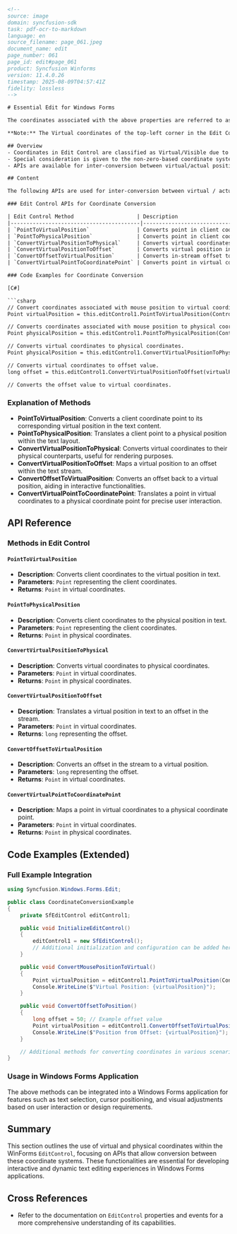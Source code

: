 ```html
<!-- 
source: image
domain: syncfusion-sdk
task: pdf-ocr-to-markdown
language: en
source_filename: page_061.jpeg
document_name: edit
page_number: 061
page_id: edit#page_061
product: Syncfusion Winforms
version: 11.4.0.26
timestamp: 2025-08-09T04:57:41Z
fidelity: lossless
-->

# Essential Edit for Windows Forms

The coordinates associated with the above properties are referred to as **Virtual (or Visible)**, because their values vary depending on factors that affect the state of the collapsible blocks, font size of the text, and so on.

**Note:** The Virtual coordinates of the top-left corner in the Edit Control is (1,1), and it is not a zero-based coordinates system.

## Overview
- Coordinates in Edit Control are classified as Virtual/Visible due to dynamic factors such as text state.
- Special consideration is given to the non-zero-based coordinate system starting at (1,1).
- APIs are available for inter-conversion between virtual/actual positions and offsets.

## Content

The following APIs are used for inter-conversion between virtual / actual positions and offsets.

### Edit Control APIs for Coordinate Conversion

| Edit Control Method                    | Description                                                                                   |
|-----------------------------------------|-----------------------------------------------------------------------------------------------|
| `PointToVirtualPosition`               | Converts point in client coordinates to the virtual position in text.                          |
| `PointToPhysicalPosition`              | Converts point in client coordinates to the physical position in text.                         |
| `ConvertVirtualPositionToPhysical`     | Converts virtual coordinates to physical coordinates.                                         |
| `ConvertVirtualPositionToOffset`       | Converts virtual position in text to the offset in stream.                                   |
| `ConvertOffsetToVirtualPosition`       | Converts in-stream offset to virtual coordinates.                                            |
| `ConvertVirtualPointToCoordinatePoint` | Converts point in virtual coordinates to coordinate point.                                    |

### Code Examples for Coordinate Conversion

[C#]

```csharp
// Convert coordinates associated with mouse position to virtual coordinates.
Point virtualPosition = this.editControl1.PointToVirtualPosition(Control.MousePosition);

// Converts coordinates associated with mouse position to physical coordinates.
Point physicalPosition = this.editControl1.PointToPhysicalPosition(Control.MousePosition);

// Converts virtual coordinates to physical coordinates.
Point physicalPosition = this.editControl1.ConvertVirtualPositionToPhysical(virtualPosition);

// Converts virtual coordinates to offset value.
long offset = this.editControl1.ConvertVirtualPositionToOffset(virtualPosition);

// Converts the offset value to virtual coordinates.
```

### Explanation of Methods

- **PointToVirtualPosition**: Converts a client coordinate point to its corresponding virtual position in the text content.
- **PointToPhysicalPosition**: Translates a client point to a physical position within the text layout.
- **ConvertVirtualPositionToPhysical**: Converts virtual coordinates to their physical counterparts, useful for rendering purposes.
- **ConvertVirtualPositionToOffset**: Maps a virtual position to an offset within the text stream.
- **ConvertOffsetToVirtualPosition**: Converts an offset back to a virtual position, aiding in interactive functionalities.
- **ConvertVirtualPointToCoordinatePoint**: Translates a point in virtual coordinates to a physical coordinate point for precise user interaction.

## API Reference

### Methods in Edit Control

#### `PointToVirtualPosition`
- **Description**: Converts client coordinates to the virtual position in text.
- **Parameters**: `Point` representing the client coordinates.
- **Returns**: `Point` in virtual coordinates.

#### `PointToPhysicalPosition`
- **Description**: Converts client coordinates to the physical position in text.
- **Parameters**: `Point` representing the client coordinates.
- **Returns**: `Point` in physical coordinates.

#### `ConvertVirtualPositionToPhysical`
- **Description**: Converts virtual coordinates to physical coordinates.
- **Parameters**: `Point` in virtual coordinates.
- **Returns**: `Point` in physical coordinates.

#### `ConvertVirtualPositionToOffset`
- **Description**: Translates a virtual position in text to an offset in the stream.
- **Parameters**: `Point` in virtual coordinates.
- **Returns**: `long` representing the offset.

#### `ConvertOffsetToVirtualPosition`
- **Description**: Converts an offset in the stream to a virtual position.
- **Parameters**: `long` representing the offset.
- **Returns**: `Point` in virtual coordinates.

#### `ConvertVirtualPointToCoordinatePoint`
- **Description**: Maps a point in virtual coordinates to a physical coordinate point.
- **Parameters**: `Point` in virtual coordinates.
- **Returns**: `Point` in physical coordinates.

## Code Examples (Extended)

### Full Example Integration

```csharp
using Syncfusion.Windows.Forms.Edit;

public class CoordinateConversionExample
{
    private SfEditControl editControl1;

    public void InitializeEditControl()
    {
        editControl1 = new SfEditControl();
        // Additional initialization and configuration can be added here.
    }

    public void ConvertMousePositionToVirtual()
    {
        Point virtualPosition = editControl1.PointToVirtualPosition(Control.MousePosition);
        Console.WriteLine($"Virtual Position: {virtualPosition}");
    }

    public void ConvertOffsetToPosition()
    {
        long offset = 50; // Example offset value
        Point virtualPosition = editControl1.ConvertOffsetToVirtualPosition(offset);
        Console.WriteLine($"Position from Offset: {virtualPosition}");
    }

    // Additional methods for converting coordinates in various scenarios can be added here.
}
```

### Usage in Windows Forms Application

The above methods can be integrated into a Windows Forms application for features such as text selection, cursor positioning, and visual adjustments based on user interaction or design requirements.

## Summary

This section outlines the use of virtual and physical coordinates within the WinForms `EditControl`, focusing on APIs that allow conversion between these coordinate systems. These functionalities are essential for developing interactive and dynamic text editing experiences in Windows Forms applications.

## Cross References
- Refer to the documentation on `EditControl` properties and events for a more comprehensive understanding of its capabilities.

<!-- tags: [EditControl, Windows Forms, Coordinate Conversion, Virtual Coordinates, Physical Coordinates, Control.MousePosition, offset, SfEditControl] keywords: [EditControl, coordinate conversion, virtual coordinates, physical coordinates, text offset, mouse position, Windows Forms] -->
```